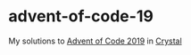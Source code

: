 # advent-of-code-19

My solutions to [Advent of Code 2019](https://adventofcode.com/2019) in [Crystal](https://crystal-lang.org/)